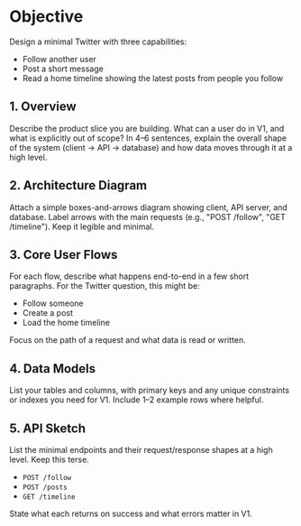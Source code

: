 # Objective

Design a minimal Twitter with three capabilities:
 - Follow another user
 - Post a short message
 - Read a home timeline showing the latest posts from people you follow

 ## 1. Overview
Describe the product slice you are building. What can a user do in V1, and what is explicitly out of scope? In 4–6 sentences, explain the overall shape of the system (client → API → database) and how data moves through it at a high level.

## 2. Architecture Diagram
Attach a simple boxes-and-arrows diagram showing client, API server, and database. Label arrows with the main requests (e.g., "POST /follow", "GET /timeline"). Keep it legible and minimal.

## 3. Core User Flows
For each flow, describe what happens end-to-end in a few short paragraphs. For the Twitter question, this might be:
- Follow someone
- Create a post
- Load the home timeline

Focus on the path of a request and what data is read or written.

## 4. Data Models
List your tables and columns, with primary keys and any unique constraints or indexes you need for V1. Include 1–2 example rows where helpful.

## 5. API Sketch
List the minimal endpoints and their request/response shapes at a high level. Keep this terse.

- `POST /follow`
- `POST /posts`
- `GET /timeline`

State what each returns on success and what errors matter in V1.